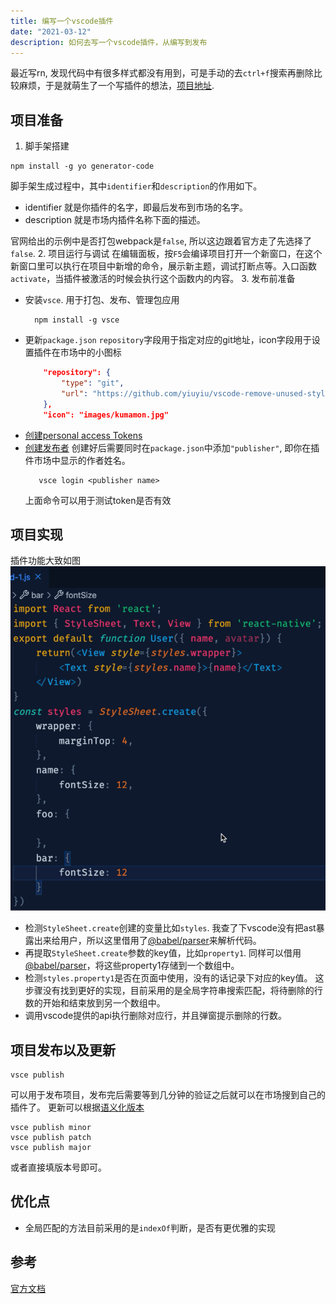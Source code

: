 ```yaml
---
title: 编写一个vscode插件
date: "2021-03-12"
description: 如何去写一个vscode插件，从编写到发布
---
```

最近写rn, 发现代码中有很多样式都没有用到，可是手动的去`ctrl+f`搜索再删除比较麻烦，于是就萌生了一个写插件的想法，[项目地址](https://github.com/yiuyiu/blog).
## 项目准备
1. 脚手架搭建
```shell
npm install -g yo generator-code
```
脚手架生成过程中，其中`identifier`和`description`的作用如下。
   - identifier 就是你插件的名字，即最后发布到市场的名字。
   - description 就是市场内插件名称下面的描述。
 
官网给出的示例中是否打包webpack是`false`, 所以这边跟着官方走了先选择了`false`.
2. 项目运行与调试
在编辑面板，按`F5`会编译项目打开一个新窗口，在这个新窗口里可以执行在项目中新增的命令，展示新主题，调试打断点等。入口函数`activate`，当插件被激活的时候会执行这个函数内的内容。
3. 发布前准备
   - 安装`vsce`. 用于打包、发布、管理包应用
     ```shell
       npm install -g vsce
     ```
   - 更新`package.json`
     `repository`字段用于指定对应的git地址，icon字段用于设置插件在市场中的小图标
       ```json
           "repository": {
               "type": "git",
               "url": "https://github.com/yiuyiu/vscode-remove-unused-style"
           },
           "icon": "images/kumamon.jpg"
       ```
   - [创建personal access Tokens](https://code.visualstudio.com/api/working-with-extensions/publishing-extension#get-a-personal-access-token)
   - [创建发布者](https://marketplace.visualstudio.com/manage)
       创建好后需要同时在`package.json`中添加`"publisher"`, 即你在插件市场中显示的作者姓名。
       ```shell
          vsce login <publisher name>
       ```
       上面命令可以用于测试token是否有效
    
## 项目实现
插件功能大致如图
![example](./example.gif)
- 检测`StyleSheet.create`创建的变量比如`styles`.
  我查了下vscode没有把ast暴露出来给用户，所以这里借用了[@babel/parser](https://babeljs.io/docs/en/next/babel-parser.html)来解析代码。
- 再提取`StyleSheet.create`参数的key值，比如`property1`.
  同样可以借用[@babel/parser](https://babeljs.io/docs/en/next/babel-parser.html)，将这些property1存储到一个数组中。
- 检测`styles.property1`是否在页面中使用，没有的话记录下对应的key值。
  这步骤没有找到更好的实现，目前采用的是全局字符串搜索匹配，将待删除的行数的开始和结束放到另一个数组中。
- 调用vscode提供的api执行删除对应行，并且弹窗提示删除的行数。

## 项目发布以及更新
```shell
vsce publish
```
可以用于发布项目，发布完后需要等到几分钟的验证之后就可以在市场搜到自己的插件了。
更新可以根据[语义化版本](https://semver.org/)
```shell
vsce publish minor
vsce publish patch
vsce publish major
```
或者直接填版本号即可。
## 优化点
- 全局匹配的方法目前采用的是`indexOf`判断，是否有更优雅的实现
## 参考
[官方文档](https://code.visualstudio.com/api/get-started/your-first-extension)